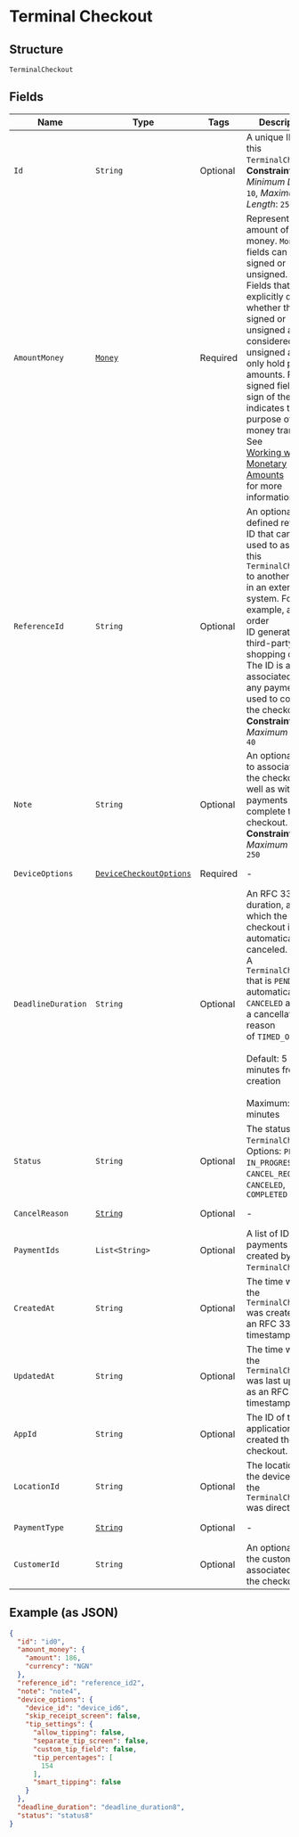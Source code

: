 
# Terminal Checkout

## Structure

`TerminalCheckout`

## Fields

| Name | Type | Tags | Description | Getter |
|  --- | --- | --- | --- | --- |
| `Id` | `String` | Optional | A unique ID for this `TerminalCheckout`.<br>**Constraints**: *Minimum Length*: `10`, *Maximum Length*: `255` | String getId() |
| `AmountMoney` | [`Money`](../../doc/models/money.md) | Required | Represents an amount of money. `Money` fields can be signed or unsigned.<br>Fields that do not explicitly define whether they are signed or unsigned are<br>considered unsigned and can only hold positive amounts. For signed fields, the<br>sign of the value indicates the purpose of the money transfer. See<br>[Working with Monetary Amounts](../../https://developer.squareup.com/docs/build-basics/working-with-monetary-amounts)<br>for more information. | Money getAmountMoney() |
| `ReferenceId` | `String` | Optional | An optional user-defined reference ID that can be used to associate<br>this `TerminalCheckout` to another entity in an external system. For example, an order<br>ID generated by a third-party shopping cart. The ID is also associated with any payments<br>used to complete the checkout.<br>**Constraints**: *Maximum Length*: `40` | String getReferenceId() |
| `Note` | `String` | Optional | An optional note to associate with the checkout, as well as with any payments used to complete the checkout.<br>**Constraints**: *Maximum Length*: `250` | String getNote() |
| `DeviceOptions` | [`DeviceCheckoutOptions`](../../doc/models/device-checkout-options.md) | Required | - | DeviceCheckoutOptions getDeviceOptions() |
| `DeadlineDuration` | `String` | Optional | An RFC 3339 duration, after which the checkout is automatically canceled.<br>A `TerminalCheckout` that is `PENDING` is automatically `CANCELED` and has a cancellation reason<br>of `TIMED_OUT`.<br><br>Default: 5 minutes from creation<br><br>Maximum: 5 minutes | String getDeadlineDuration() |
| `Status` | `String` | Optional | The status of the `TerminalCheckout`.<br>Options: `PENDING`, `IN_PROGRESS`, `CANCEL_REQUESTED`, `CANCELED`, `COMPLETED` | String getStatus() |
| `CancelReason` | [`String`](../../doc/models/action-cancel-reason.md) | Optional | - | String getCancelReason() |
| `PaymentIds` | `List<String>` | Optional | A list of IDs for payments created by this `TerminalCheckout`. | List<String> getPaymentIds() |
| `CreatedAt` | `String` | Optional | The time when the `TerminalCheckout` was created, as an RFC 3339 timestamp. | String getCreatedAt() |
| `UpdatedAt` | `String` | Optional | The time when the `TerminalCheckout` was last updated, as an RFC 3339 timestamp. | String getUpdatedAt() |
| `AppId` | `String` | Optional | The ID of the application that created the checkout. | String getAppId() |
| `LocationId` | `String` | Optional | The location of the device where the `TerminalCheckout` was directed. | String getLocationId() |
| `PaymentType` | [`String`](../../doc/models/checkout-options-payment-type.md) | Optional | - | String getPaymentType() |
| `CustomerId` | `String` | Optional | An optional ID of the customer associated with the checkout. | String getCustomerId() |

## Example (as JSON)

```json
{
  "id": "id0",
  "amount_money": {
    "amount": 186,
    "currency": "NGN"
  },
  "reference_id": "reference_id2",
  "note": "note4",
  "device_options": {
    "device_id": "device_id6",
    "skip_receipt_screen": false,
    "tip_settings": {
      "allow_tipping": false,
      "separate_tip_screen": false,
      "custom_tip_field": false,
      "tip_percentages": [
        154
      ],
      "smart_tipping": false
    }
  },
  "deadline_duration": "deadline_duration8",
  "status": "status8"
}
```

